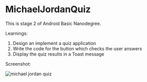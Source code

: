 # MichaelJordanQuiz

This is stage 2 of Android Basic Nanodegree.

Learnings:

1. Design an implement a quiz application
2. Write the code for the button which checks the user answers
3. Display the quiz results in a Toast message

Screenshot:

![michael jordan quiz](https://user-images.githubusercontent.com/33603567/47100356-f6315180-d23f-11e8-9908-daa4e4737f88.jpg)
